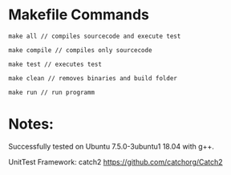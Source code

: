 # Makefile Commands

	make all // compiles sourcecode and execute test

	make compile // compiles only sourcecode

	make test // executes test

	make clean // removes binaries and build folder

	make run // run programm




# Notes:

Successfully tested on Ubuntu 7.5.0-3ubuntu1 18.04 with g++.

UnitTest Framework: catch2 https://github.com/catchorg/Catch2

